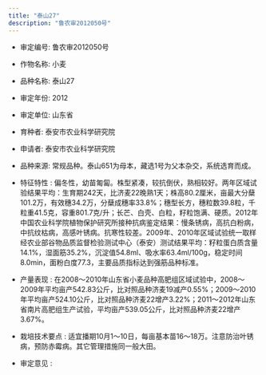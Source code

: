 ```yaml
---
title: "泰山27"
description: "鲁农审2012050号"
---
```

* 审定编号:  鲁农审2012050号

*  作物名称:  小麦

*  品种名称:  泰山27

*  审定年份:  2012

*  审定单位:  山东省

* 育种者:  泰安市农业科学研究院

*  申请者:  泰安市农业科学研究院

*  品种来源:  常规品种。泰山651为母本，藏选1号为父本杂交，系统选育而成。

*  特征特性 : 
偏冬性，幼苗匍匐。株型紧凑，较抗倒伏，熟相较好。两年区域试验结果平均：生育期242天，比济麦22晚熟1天；株高80.2厘米，亩最大分蘖101.2万，有效穗34.2万，分蘖成穗率33.8%；穗型长方，穗粒数39.8粒，千粒重41.5克，容重801.7克/升；长芒、白壳、白粒，籽粒饱满、硬质。2012年中国农业科学院植物保护研究所接种抗病鉴定结果：慢条锈病，高抗白粉病，中抗纹枯病，高感叶锈病。抗寒性较差。2009年、2010年区域试验统一取样经农业部谷物品质监督检验测试中心（泰安）测试结果平均：籽粒蛋白质含量14.1%，湿面筋35.2%，沉淀值54.8ml、吸水率63.4ml/100g，稳定时间8.0min，面粉白度77.3，主要品质指标达到强筋品种标准。
 
*  产量表现 : 
在2008～2010年山东省小麦品种高肥组区域试验中，2008～2009年平均亩产542.83公斤，比对照品种济麦19减产0.55%；2009～2010年平均亩产524.10公斤，比对照品种济麦22增产3.22%；2011～2012年山东省南片高肥组生产试验，平均亩产539.05公斤，比对照品种济麦22增产3.67%。

*  栽培技术要点 : 
适宜播期10月1～10日，每亩基本苗16～18万。注意防治叶锈病，预防赤霉病。其它管理措施同一般大田。

*  审定意见 : 

